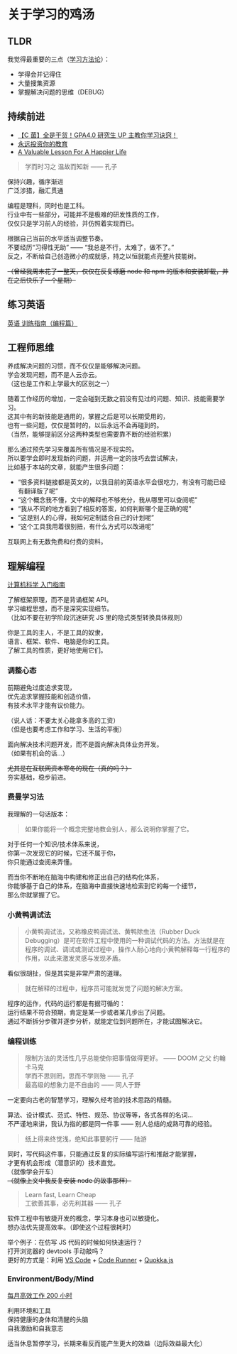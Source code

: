 # 关于学习的鸡汤

## TLDR

我觉得最重要的三点（[学习方法论](./study-methodology.md)）：

- 学得会并记得住
- 大量搜集资源
- 掌握解决问题的思维（DEBUG）

## 持续前进

- [【C 菌】全是干货！GPA4.0 研究生 UP 主教你学习诀窍！](https://www.bilibili.com/video/av63716273/)
- [永远投资你的教育](https://wanqu.co/a/4092/%E6%B0%B8%E8%BF%9C%E6%8A%95%E8%B5%84%E4%BD%A0%E7%9A%84%E6%95%99%E8%82%B2/)
- [A Valuable Lesson For A Happier Life](https://www.youtube.com/watch?v=SqGRnlXplx0)

> 学而时习之 温故而知新 —— 孔子

保持兴趣，循序渐进  
广泛涉猎，融汇贯通

编程是理科，同时也是工科。  
行业中有一些部分，可能并不是极难的研发性质的工作，  
仅仅只是学习前人的经验，并仿照着实现而已。

根据自己当前的水平适当调整节奏。  
不要经历“习得性无助” —— “我总是不行，太难了，做不了。”  
反之，不断给自己创造微小的成就感，持之以恒就能点亮整片技能树。

~~（曾经我周末花了一整天，仅仅在反复琢磨 node 和 npm 的版本和安装卸载，并在之后快乐了一个星期）~~

## 练习英语

[英语 训练指南（编程篇）](./english-using.md)

## 工程师思维

养成解决问题的习惯，而不仅仅是能够解决问题。  
学会发现问题，而不是人云亦云。  
（这也是工作和上学最大的区别之一）

随着工作经历的增加，一定会碰到无数之前没有见过的问题、知识、技能需要学习。  
这其中有的新技能是通用的，掌握之后是可以长期受用的，  
也有一些问题，仅仅是暂时的，以后永远不会再碰到的。  
（当然，能够提前区分这两种类型也需要靠不断的经验积累）

那么通过预先学习来覆盖所有情况是不现实的。  
所以要学会即时发现新的问题，并运用一定的技巧去尝试解决，  
比如基于本站的文章，就能产生很多问题：

- “很多资料链接都是英文的，以我目前的英语水平会很吃力，有没有可能已经有翻译版了呢”
- “这个概念我不懂，文中的解释也不够充分，我从哪里可以查阅呢”
- “我从不同的地方看到了相反的答案，如何判断哪个是正确的呢”
- “这是别人的心得，我如何定制适合自己的计划呢”
- “这个工具我用着很别扭，有什么方式可以改进呢”

互联网上有无数免费和付费的资料。

## 理解编程

[计算机科学 入门指南](./computer-science.md)

了解框架原理，而不是背诵框架 API。  
学习编程思想，而不是深究实现细节。  
（比如不要在初学阶段沉迷研究 JS 里的隐式类型转换具体规则）

你是工具的主人，不是工具的奴隶，  
语言、框架、软件、电脑是你的工具。  
了解工具的性质，更好地使用它们。

### 调整心态

前期避免过度追求变现，  
优先追求掌握技能和创造价值，  
有技术水平才能有议价能力。

（说人话：不要太关心能拿多高的工资）  
（但是也要考虑工作和学习、生活的平衡）

面向解决技术问题开发，而不是面向解决具体业务开发。  
（如果有机会的话…）

~~尤其是在互联网资本寒冬的现在（真的吗？）~~  
夯实基础，稳步前进。

### 费曼学习法

我理解的一句话版本：

> 如果你能将一个概念完整地教会别人，那么说明你掌握了它。

对于任何一个知识/技术体系来说，  
你第一次发现它的时候，它还不属于你，  
你只能通过查阅来弄懂。

而当你不断地在脑海中构建和修正出自己的结构化体系，  
你能够基于自己的体系，在脑海中直接快速地检索到它的每一个细节，  
那么你就掌握了它。

### 小黄鸭调试法

> 小黄鸭调试法，又称橡皮鸭调试法、黄鸭除虫法（Rubber Duck Debugging）是可在软件工程中使用的一种调试代码的方法。方法就是在程序的调试、调试或测试过程中，操作人耐心地向小黄鸭解释每一行程序的作用，以此来激发灵感与发现矛盾。

看似很胡扯，但是其实是非常严肃的道理。

> 就在解释的过程中，程序员可能就发觉了问题的解决方案。

程序的运作，代码的运行都是有据可循的：  
运行结果不符合预期，肯定是某一步或者某几步出了问题。  
通过不断拆分步骤并逐步分析，就能定位到问题所在，才能试图解决它。

### 编程训练

> 限制方法的灵活性几乎总能使你把事情做得更好。 —— DOOM 之父 约翰卡马克  
> 学而不思则罔，思而不学则殆 —— 孔子  
> 最高级的想象力是不自由的 —— 同人于野

一定要向古老的智慧学习，理解久经考验的技术思路的精髓。

算法、设计模式、范式、特性、规范、协议等等，各式各样的名词…  
不严谨地来讲，我认为指的都是同一件事 —— 别人总结的成熟可靠的经验。

> 纸上得来终觉浅，绝知此事要躬行 —— 陆游

同时，写代码这件事，只能通过反复的实际编写运行和推敲才能掌握，  
才更有机会形成（潜意识的）技术直觉。  
（就像学会开车）  
~~（就像上文中我反复安装 node 的故事那样）~~

> Learn fast, Learn Cheap  
> 工欲善其事，必先利其器 —— 孔子

软件工程中有敏捷开发的概念，学习本身也可以敏捷化。  
想办法优先提高效率。（即使这个过程很耗时）

举个例子：在仿写 JS 代码的时候如何快速运行？  
打开浏览器的 devtools 手动敲吗？  
更好的方式是：利用 [VS Code](./vscode.md) + [Code Runner](https://marketplace.visualstudio.com/items?itemName=formulahendry.code-runner) + [Quokka.js](https://marketplace.visualstudio.com/items?itemName=WallabyJs.quokka-vscode)

### Environment/Body/Mind

[每月高效工作 200 小时](https://wanqu.co/a/5765/%E6%AF%8F%E6%9C%88%E9%AB%98%E6%95%88%E5%B7%A5%E4%BD%9C-200-%E5%B0%8F%E6%97%B6/)

利用环境和工具  
保持健康的身体和清醒的头脑  
自我激励和自我意志

适当休息暂停学习，长期来看反而能产生更大的效益（边际效益最大化）
